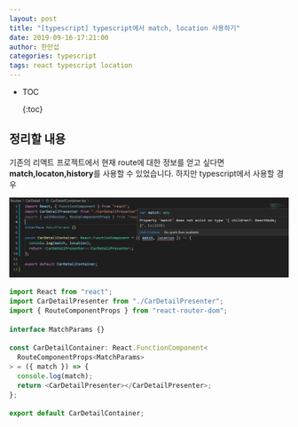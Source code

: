 ```yaml
---
layout: post
title: "[typescript] typescript에서 match, location 사용하기"
date: 2019-09-16-17:21:00
author: 한만섭
categories: typescript
tags: react typescript location
---
```


- TOC
  
  {:toc}



## 정리할 내용 





기존의 리액트 프로젝트에서 현재 route에 대한 정보를 얻고 싶다면 **match,locaton,history**를 사용할 수 있었습니다. 하지만 typescript에서 사용할 경우 

![1568624133415](img/1568624133415.png)





```js
import React from "react";
import CarDetailPresenter from "./CarDetailPresenter";
import { RouteComponentProps } from "react-router-dom";

interface MatchParams {}

const CarDetailContainer: React.FunctionComponent<
  RouteComponentProps<MatchParams>
> = ({ match }) => {
  console.log(match);
  return <CarDetailPresenter></CarDetailPresenter>;
};

export default CarDetailContainer;

```

